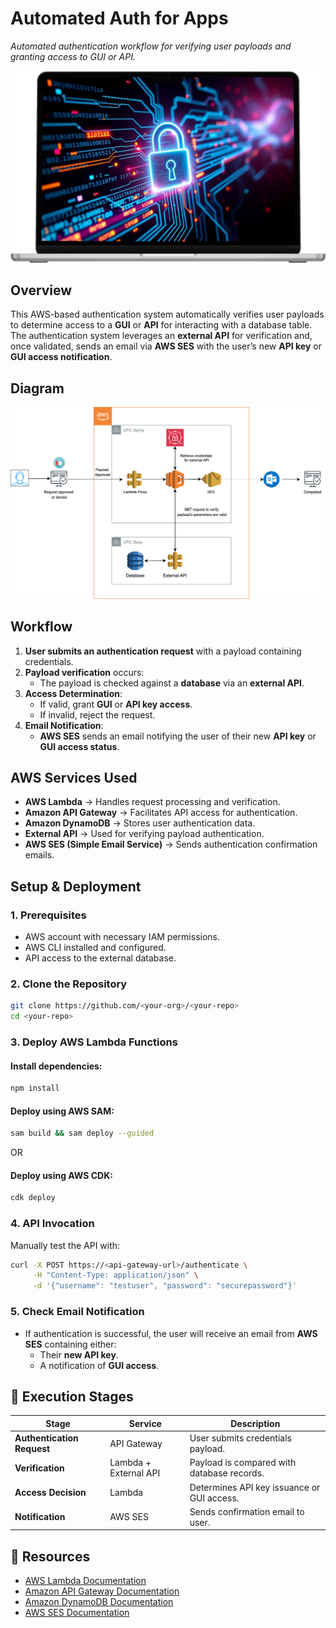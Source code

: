 # Automated Auth for Apps
_Automated authentication workflow for verifying user payloads and granting access to GUI or API._


![Image](./assets/cia.svg)

## Overview
This AWS-based authentication system automatically verifies user payloads to determine access to a **GUI** or **API** for interacting with a database table. The authentication system leverages an **external API** for verification and, once validated, sends an email via **AWS SES** with the user’s new **API key** or **GUI access notification**.

## Diagram
![AWS Authentication Diagram](./assets/cia-diagram.svg)

## Workflow
1. **User submits an authentication request** with a payload containing credentials.
2. **Payload verification** occurs:
   - The payload is checked against a **database** via an **external API**.
3. **Access Determination**:
   - If valid, grant **GUI** or **API key access**.
   - If invalid, reject the request.
4. **Email Notification**:
   - **AWS SES** sends an email notifying the user of their new **API key** or **GUI access status**.

## AWS Services Used
- **AWS Lambda** → Handles request processing and verification.
- **Amazon API Gateway** → Facilitates API access for authentication.
- **Amazon DynamoDB** → Stores user authentication data.
- **External API** → Used for verifying payload authentication.
- **AWS SES (Simple Email Service)** → Sends authentication confirmation emails.

## Setup & Deployment
### 1. Prerequisites
- AWS account with necessary IAM permissions.
- AWS CLI installed and configured.
- API access to the external database.

### 2. Clone the Repository
```sh
git clone https://github.com/<your-org>/<your-repo>
cd <your-repo>
```

### 3. Deploy AWS Lambda Functions
#### Install dependencies:
```sh
npm install
```

#### Deploy using AWS SAM:
```sh
sam build && sam deploy --guided
```
OR
#### Deploy using AWS CDK:
```sh
cdk deploy
```

### 4. API Invocation
Manually test the API with:
```sh
curl -X POST https://<api-gateway-url>/authenticate \
     -H "Content-Type: application/json" \
     -d '{"username": "testuser", "password": "securepassword"}'
```

### 5. Check Email Notification
- If authentication is successful, the user will receive an email from **AWS SES** containing either:
  - Their **new API key**.
  - A notification of **GUI access**.

## 🚀 Execution Stages
| Stage | Service | Description |
|-------|---------|-------------|
| **Authentication Request** | API Gateway | User submits credentials payload. |
| **Verification** | Lambda + External API | Payload is compared with database records. |
| **Access Decision** | Lambda | Determines API key issuance or GUI access. |
| **Notification** | AWS SES | Sends confirmation email to user. |

## 📖 Resources
- [AWS Lambda Documentation](https://docs.aws.amazon.com/lambda/latest/dg/welcome.html)
- [Amazon API Gateway Documentation](https://docs.aws.amazon.com/apigateway/latest/developerguide/welcome.html)
- [Amazon DynamoDB Documentation](https://docs.aws.amazon.com/dynamodb/latest/developerguide/)
- [AWS SES Documentation](https://docs.aws.amazon.com/ses/latest/dg/)
